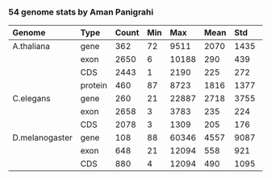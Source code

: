 ### 54 genome stats by Aman Panigrahi

| Genome       | Type  | Count | Min | Max  | Mean | Std | Median |
|:-------------|:------|:------|:----|:-----|:-----|:----|:-------|
|A.thaliana    |gene   | 362   | 72  | 9511 | 2070 | 1435|1892    |
|		       |exon   | 2650  | 6   | 10188| 290  | 439 |162     |
|			   |CDS    | 2443  | 1   | 2190 | 225  | 272 | 137	  |
|			   |protein| 460   |87   |8723  |1816  |1377 |1543	  |
| C.elegans    |gene   |260    |21   |22887 |2718  |3755 |1473    |
|			   |exon   |2658   |3    |3783	|235   |224  |162	  |	
|			   |CDS	   |2078   |3    |1309  |205   |176  |153	  |
|D.melanogaster|gene   |108    |88   |60346 |4557  |9087 |1765    |
|			   |exon   |648    |21   |12094 |558   |921  |287     |
|			   |CDS    |880    |4    |12094 |490   |1095 |214     |